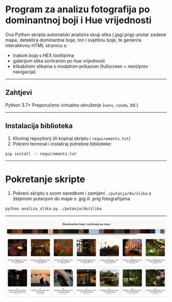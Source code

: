 # Program za analizu fotografija po dominantnoj boji i Hue vrijednosti

Ova Python skripta automatski analizira skup slika (.jpg/.png) unutar zadane mape, detektira dominantne boje, ton i svjetlinu boje, te generira interaktivnu HTML stranicu s:

- trakom boja s HEX tooltipima
- galerijom slika sortiranim po hue vrijednosti
- klikabilnim slikama s modalnim prikazom (fullscreen + next/prev navigacija)

---

## Zahtjevi

Python 3.7+
Preporučeno virtualno okruženje (`venv`, `conda`, itd.)

---

## Instalacija biblioteka

1. Kloniraj repozitorij (ili kopiraj skriptu i `requirements.txt`)
2. Pokreni terminal i instaliraj potrebne biblioteke:

```bash
pip install -r requirements.txt
```

---

# Pokretanje skripte

1. Pokreni skriptu s ovom naredbom i zamijeni `./putanja/do/slika` s željenom putanjom do mape s .jpg ili .png fotografijama

```bash
python analiza_slika.py ./putanja/do/slika
```

---

![Screenshot nastale web stranice](screenshot.png "Screenshot Web stranice")
